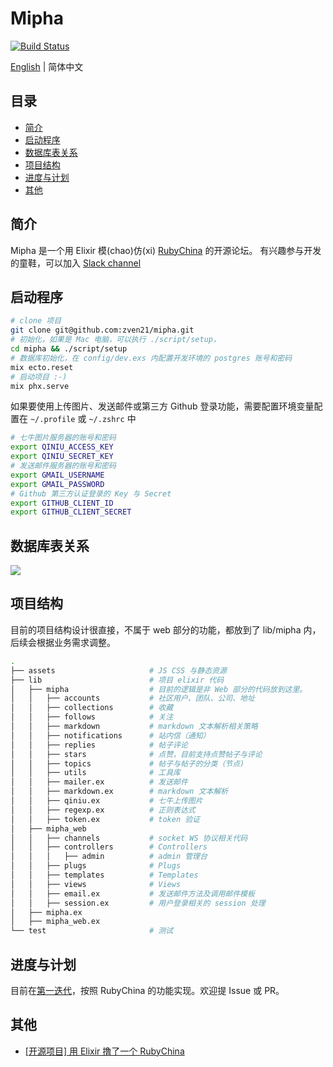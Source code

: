# Mipha

[![Build Status](https://travis-ci.org/zven21/mipha.svg?branch=master)](https://travis-ci.org/zven21/mipha)

[English](./README.en.md) | 简体中文

## 目录

* [简介](#简介)
* [启动程序](#启动程序)
* [数据库表关系](#数据库表关系)
* [项目结构](#项目结构)
* [进度与计划](#进度与计划)
* [其他](#其他)

## 简介

Mipha 是一个用 Elixir 模(chao)仿(xi) [RubyChina](https://ruby-china.org/) 的开源论坛。
有兴趣参与开发的童鞋，可以加入 [Slack channel](https://elixir-mipha.slack.com/)

## 启动程序

```bash
# clone 项目
git clone git@github.com:zven21/mipha.git
# 初始化，如果是 Mac 电脑，可以执行 ./script/setup，
cd mipha && ./script/setup
# 数据库初始化，在 config/dev.exs 内配置开发环境的 postgres 账号和密码
mix ecto.reset
# 启动项目 :-)
mix phx.serve
```

如果要使用上传图片、发送邮件或第三方 Github 登录功能，需要配置环境变量配置在  `~/.profile` 或 `~/.zshrc` 中

```bash
# 七牛图片服务器的账号和密码
export QINIU_ACCESS_KEY
export QINIU_SECRET_KEY
# 发送邮件服务器的账号和密码
export GMAIL_USERNAME
export GMAIL_PASSWORD
# Github 第三方认证登录的 Key 与 Secret
export GITHUB_CLIENT_ID
export GITHUB_CLIENT_SECRET
```

## 数据库表关系

![ ](https://l.ruby-china.com/photo/2018/b96739ac-94d4-433e-9693-de528466c6d3.jpeg!large)

## 项目结构

目前的项目结构设计很直接，不属于 web 部分的功能，都放到了 lib/mipha 内，后续会根据业务需求调整。

```bash
.
├── assets                     # JS CSS 与静态资源
├── lib                        # 项目 elixir 代码
│   ├── mipha                  # 目前的逻辑是非 Web 部分的代码放到这里。
│   │   ├── accounts           # 社区用户、团队、公司、地址
│   │   ├── collections        # 收藏
│   │   ├── follows            # 关注
│   │   ├── markdown           # markdown 文本解析相关策略
│   │   ├── notifications      # 站内信（通知）
│   │   ├── replies            # 帖子评论
│   │   ├── stars              # 点赞，目前支持点赞帖子与评论
│   │   ├── topics             # 帖子与帖子的分类（节点)
│   │   ├── utils              # 工具库
│   │   ├── mailer.ex          # 发送邮件
│   │   ├── markdown.ex        # markdown 文本解析
│   │   ├── qiniu.ex           # 七牛上传图片
│   │   ├── regexp.ex          # 正则表达式
│   │   ├── token.ex           # token 验证
│   ├── mipha_web
│   │   ├── channels           # socket WS 协议相关代码
│   │   ├── controllers        # Controllers
│   │   │   ├── admin          # admin 管理台
│   │   ├── plugs              # Plugs
│   │   ├── templates          # Templates
│   │   ├── views              # Views
│   │   ├── email.ex           # 发送邮件方法及调用邮件模板
│   │   ├── session.ex         # 用户登录相关的 session 处理
│   ├── mipha.ex
│   ├── mipha_web.ex
└── test                       # 测试

```

## 进度与计划

目前在[第一迭代](https://github.com/zven21/mipha/milestone/1)，按照 RubyChina 的功能实现。欢迎提 Issue 或 PR。

## 其他

* [[开源项目] 用 Elixir 撸了一个 RubyChina](https://ruby-china.org/topics/37158)
